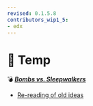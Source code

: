 ```yaml
---
revised: 0.1.5.8
contributors_wip1_5:
- edx
---
```


# 📁 Temp

💣 ***[Bombs vs. Sleepwalkers](/README.md)***

- [Re-reading of old ideas](/temp/rereading.md)
